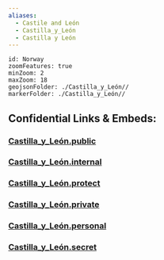 ```yaml
---
aliases:
  - Castile and León
  - Castilla_y_León
  - Castilla y León
---
```


```leaflet
id: Norway
zoomFeatures: true 
minZoom: 2 
maxZoom: 18
geojsonFolder: ./Castilla_y_León//
markerFolder: ./Castilla_y_León//
```




## Confidential Links & Embeds: 

### [Castilla_y_León.public](/_public/\Earth\Continent\Europe\Europe~South\Spain\Provinces~SpainCastilla_y_León.public.md) 

### [Castilla_y_León.internal](/_internal/\Earth\Continent\Europe\Europe~South\Spain\Provinces~SpainCastilla_y_León.internal.md) 

### [Castilla_y_León.protect](/_protect/\Earth\Continent\Europe\Europe~South\Spain\Provinces~SpainCastilla_y_León.protect.md) 

### [Castilla_y_León.private](/_private/\Earth\Continent\Europe\Europe~South\Spain\Provinces~SpainCastilla_y_León.private.md) 

### [Castilla_y_León.personal](/_personal/\Earth\Continent\Europe\Europe~South\Spain\Provinces~SpainCastilla_y_León.personal.md) 

### [Castilla_y_León.secret](/_secret/\Earth\Continent\Europe\Europe~South\Spain\Provinces~SpainCastilla_y_León.secret.md)

